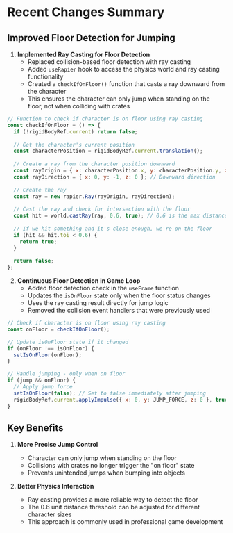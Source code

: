 # Recent Changes Summary

## Improved Floor Detection for Jumping

1. **Implemented Ray Casting for Floor Detection**
   - Replaced collision-based floor detection with ray casting
   - Added `useRapier` hook to access the physics world and ray casting functionality
   - Created a `checkIfOnFloor()` function that casts a ray downward from the character
   - This ensures the character can only jump when standing on the floor, not when colliding with crates

```jsx
// Function to check if character is on floor using ray casting
const checkIfOnFloor = () => {
  if (!rigidBodyRef.current) return false;
  
  // Get the character's current position
  const characterPosition = rigidBodyRef.current.translation();
  
  // Create a ray from the character position downward
  const rayOrigin = { x: characterPosition.x, y: characterPosition.y, z: characterPosition.z };
  const rayDirection = { x: 0, y: -1, z: 0 }; // Downward direction
  
  // Create the ray
  const ray = new rapier.Ray(rayOrigin, rayDirection);
  
  // Cast the ray and check for intersection with the floor
  const hit = world.castRay(ray, 0.6, true); // 0.6 is the max distance
  
  // If we hit something and it's close enough, we're on the floor
  if (hit && hit.toi < 0.6) {
    return true;
  }
  
  return false;
};
```

2. **Continuous Floor Detection in Game Loop**
   - Added floor detection check in the `useFrame` function
   - Updates the `isOnFloor` state only when the floor status changes
   - Uses the ray casting result directly for jump logic
   - Removed the collision event handlers that were previously used

```jsx
// Check if character is on floor using ray casting
const onFloor = checkIfOnFloor();

// Update isOnFloor state if it changed
if (onFloor !== isOnFloor) {
  setIsOnFloor(onFloor);
}

// Handle jumping - only when on floor
if (jump && onFloor) {
  // Apply jump force
  setIsOnFloor(false); // Set to false immediately after jumping
  rigidBodyRef.current.applyImpulse({ x: 0, y: JUMP_FORCE, z: 0 }, true);
}
```

## Key Benefits

1. **More Precise Jump Control**
   - Character can only jump when standing on the floor
   - Collisions with crates no longer trigger the "on floor" state
   - Prevents unintended jumps when bumping into objects

2. **Better Physics Interaction**
   - Ray casting provides a more reliable way to detect the floor
   - The 0.6 unit distance threshold can be adjusted for different character sizes
   - This approach is commonly used in professional game development
